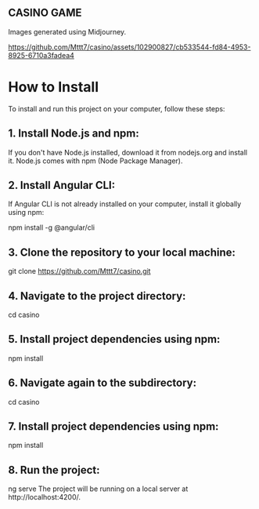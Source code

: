 ## CASINO GAME
Images generated using Midjourney.

https://github.com/Mttt7/casino/assets/102900827/cb533544-fd84-4953-8925-6710a3fadea4

# How to Install
To install and run this project on your computer, follow these steps:

## 1. Install Node.js and npm:

If you don't have Node.js installed, download it from nodejs.org and install it. Node.js comes with npm (Node Package Manager).

## 2. Install Angular CLI:

If Angular CLI is not already installed on your computer, install it globally using npm:

npm install -g @angular/cli

## 3. Clone the repository to your local machine:
git clone https://github.com/Mttt7/casino.git

## 4. Navigate to the project directory:
cd casino

## 5. Install project dependencies using npm:
npm install

## 6. Navigate again to the subdirectory:
cd casino

## 7. Install project dependencies using npm:
npm install

## 8. Run the project:
ng serve
The project will be running on a local server at http://localhost:4200/.
